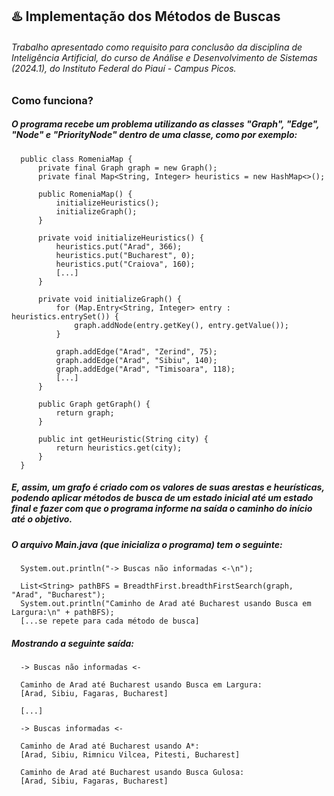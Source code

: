 <div>
    <h2>
        ♨️  Implementação dos Métodos de Buscas
    </h2>
    <h6>
        Trabalho apresentado como requisito para conclusão da disciplina de Inteligência Artificial, do curso de Análise e Desenvolvimento de Sistemas (2024.1), do Instituto Federal do Piauí - Campus Picos.
    </h6>
</div>

##

<div>
    <h3>
        Como funciona?
    </h3>
    <h5>
        O programa recebe um problema utilizando as classes "Graph", "Edge", "Node" e "PriorityNode" dentro de uma classe, como por exemplo:
    </h5>
</div>

```
  public class RomeniaMap {
      private final Graph graph = new Graph();
      private final Map<String, Integer> heuristics = new HashMap<>();
  
      public RomeniaMap() {
          initializeHeuristics();
          initializeGraph();
      }
  
      private void initializeHeuristics() {
          heuristics.put("Arad", 366);
          heuristics.put("Bucharest", 0);
          heuristics.put("Craiova", 160);
          [...]
      }
  
      private void initializeGraph() {
          for (Map.Entry<String, Integer> entry : heuristics.entrySet()) {
              graph.addNode(entry.getKey(), entry.getValue());
          }
  
          graph.addEdge("Arad", "Zerind", 75);
          graph.addEdge("Arad", "Sibiu", 140);
          graph.addEdge("Arad", "Timisoara", 118);
          [...]
      }
  
      public Graph getGraph() {
          return graph;
      }
  
      public int getHeuristic(String city) {
          return heuristics.get(city);
      }
  }

```

<div>
    <h5>
      E, assim, um grafo é criado com os valores de suas arestas e heurísticas, podendo aplicar métodos de busca de um estado inicial até um estado final e fazer com que o programa informe na saída o caminho do início até o objetivo.
    </h5>
    <h5>
      O arquivo Main.java (que inicializa o programa) tem o seguinte:
    </h5>
</div>

```
  System.out.println("-> Buscas não informadas <-\n");

  List<String> pathBFS = BreadthFirst.breadthFirstSearch(graph, "Arad", "Bucharest");
  System.out.println("Caminho de Arad até Bucharest usando Busca em Largura:\n" + pathBFS);
  [...se repete para cada método de busca]
```

<div>
  <h5>
    Mostrando a seguinte saída:
  </h5>
</div>

```
  -> Buscas não informadas <-

  Caminho de Arad até Bucharest usando Busca em Largura:
  [Arad, Sibiu, Fagaras, Bucharest]
  
  [...]
  
  -> Buscas informadas <-
  
  Caminho de Arad até Bucharest usando A*:
  [Arad, Sibiu, Rimnicu Vilcea, Pitesti, Bucharest]
  
  Caminho de Arad até Bucharest usando Busca Gulosa:
  [Arad, Sibiu, Fagaras, Bucharest]
```

##
